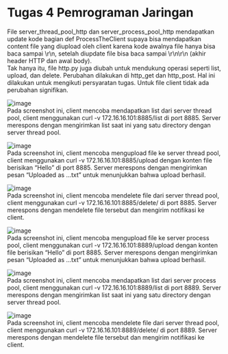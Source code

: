 # Tugas 4 Pemrograman Jaringan


File server_thread_pool_http dan server_process_pool_http mendapatkan update kode bagian def ProcessTheClient supaya bisa mendapatkan content file yang diupload oleh client karena kode awalnya file hanya bisa baca sampai \r\n, setelah diupdate file bisa baca sampai \r\n\r\n (akhir header HTTP dan awal body).  
Tak hanya itu, file http.py juga diubah untuk mendukung operasi seperti list, upload, dan delete. Perubahan dilakukan di http_get dan http_post. Hal ini dilakukan untuk mengikuti persyaratan tugas. Untuk file client tidak ada perubahan signifikan.

![image](https://github.com/user-attachments/assets/37772429-0f7e-4c17-8af0-7cb60a9c7074)  
Pada screenshot ini, client mencoba mendapatkan list dari server thread pool, client menggunakan curl -v 172.16.16.101:8885/list di port 8885. Server merespons dengan mengirimkan list saat ini yang satu directory dengan server thread pool.  

![image](https://github.com/user-attachments/assets/56681ab0-61d5-444b-9783-fcb0f433b950)  
Pada screenshot ini, client mencoba mengupload file ke server thread pool, client menggunakan curl -v 172.16.16.101:8885/upload dengan konten file berisikan “Hello” di port 8885. Server merespons dengan mengirimkan pesan “Uploaded as …txt” untuk menunjukkan bahwa upload berhasil.  

![image](https://github.com/user-attachments/assets/4a8bfed3-31fb-4911-9299-3e41443455b4)  
Pada screenshot ini, client mencoba mendelete file dari server thread pool, client menggunakan curl -v 172.16.16.101:8885/delete/<nama file> di port 8885. Server merespons dengan mendelete file tersebut dan mengirim notifikasi ke client.

![image](https://github.com/user-attachments/assets/8d5ede15-87b6-40d8-8be4-19bf165c194a)  
Pada screenshot ini, client mencoba mengupload file ke server process pool, client menggunakan curl -v 172.16.16.101:8889/upload dengan konten file berisikan “Hello” di port 8885. Server merespons dengan mengirimkan pesan “Uploaded as …txt” untuk menunjukkan bahwa upload berhasil.  

![image](https://github.com/user-attachments/assets/15d76185-39f5-43b7-91da-9a4ffe3f9db3)  
Pada screenshot ini, client mencoba mendapatkan list dari server process pool, client menggunakan curl -v 172.16.16.101:8889/list di port 8889. Server merespons dengan mengirimkan list saat ini yang satu directory dengan server thread pool.  

![image](https://github.com/user-attachments/assets/985548de-75c5-4d58-ab7c-b716b1cd396d)  
Pada screenshot ini, client mencoba mendelete file dari server thread pool, client menggunakan curl -v 172.16.16.101:8889/delete/<nama file> di port 8889. Server merespons dengan mendelete file tersebut dan mengirim notifikasi ke client.

